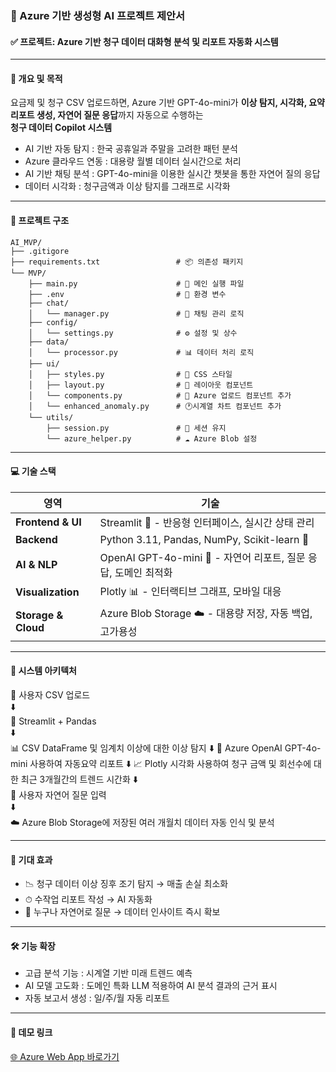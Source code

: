 ### 📘 Azure 기반 생성형 AI 프로젝트 제안서

#### ✅ 프로젝트: Azure 기반 청구 데이터 대화형 분석 및 리포트 자동화 시스템

---

#### 📌 개요 및 목적

요금제 및 청구 CSV 업로드하면, 
Azure 기반 GPT-4o-mini가 **이상 탐지, 시각화, 요약 리포트 생성, 자연어 질문 응답**까지 자동으로 수행하는  
**청구 데이터 Copilot 시스템**

- AI 기반 자동 탐지 : 한국 공휴일과 주말을 고려한 패턴 분석
- Azure 클라우드 연동 : 대용량 월별 데이터 실시간으로 처리
- AI 기반 채팅 분석 :  GPT-4o-mini을 이용한 실시간 챗봇을 통한 자연어 질의 응답 
- 데이터 시각화 : 청구금액과 이상 탐지를 그래프로 시각화

---

#### 📁 프로젝트 구조

```
AI_MVP/
├── .gitigore               
├── requirements.txt                 # 📦 의존성 패키지
└── MVP/
    ├── main.py                      # 🎯 메인 실행 파일
    ├── .env                         # 🔐 환경 변수
    ├── chat/
    │   └── manager.py               # 💬 채팅 관리 로직 
    ├── config/
    │   └── settings.py              # ⚙️ 설정 및 상수
    ├── data/
    │   └── processor.py             # 📊 데이터 처리 로직
    ├── ui/
    │   ├── styles.py                # 🎨 CSS 스타일
    │   ├── layout.py                # 📐 레이아웃 컴포넌트
    │   └── components.py            # 🧩 Azure 업로드 컴포넌트 추가
    │   └── enhanced_anomaly.py      # 🕐시계열 차트 컴포넌트 추가
    └── utils/
        ├── session.py               # 🔄 세션 유지
        └── azure_helper.py          # ☁️ Azure Blob 설정

```

---

#### 💻 기술 스택

| 영역             | 기술                                                         |
|------------------|--------------------------------------------------------------|
| **Frontend & UI**    | Streamlit 🎨 - 반응형 인터페이스, 실시간 상태 관리             |
| **Backend**          | Python 3.11, Pandas, NumPy, Scikit-learn 🐍              |
| **AI & NLP**         | OpenAI GPT-4o-mini 🤖 - 자연어 리포트, 질문 응답, 도메인 최적화     |
| **Visualization**    | Plotly 📊 - 인터랙티브 그래프, 모바일 대응             |
| **Storage & Cloud**  | Azure Blob Storage ☁️ - 대용량 저장, 자동 백업, 고가용성       |

---

#### 🧩 시스템 아키텍처

📂 사용자 CSV 업로드  
⬇️  
🐍 Streamlit + Pandas  
⬇️  
📊 CSV DataFrame 및 임계치 이상에 대한 이상 탐지
⬇️
🧠 Azure OpenAI GPT-4o-mini 사용하여 자동요약 리포트
⬇️
📈 Plotly 시각화 사용하여 청구 금액 및 회선수에 대한 최근 3개월간의 트렌드 시간화
⬇️  
💬 사용자 자연어 질문 입력  
⬇️  
☁️ Azure Blob Storage에 저장된 여러 개월치 데이터 자동 인식 및 분석

---

#### 🎯 기대 효과

- 📉 청구 데이터 이상 징후 조기 탐지 → 매출 손실 최소화
- ⏱ 수작업 리포트 작성 → AI 자동화 
- 💬 누구나 자연어로 질문 → 데이터 인사이트 즉시 확보

---

#### 🛠 기능 확장

- 고급 분석 기능 : 시계열 기반 미래 트렌드 예측
- AI 모델 고도화 : 도메인 특화 LLM 적용하여 AI 분석 결과의 근거 표시
- 자동 보고서 생성 : 일/주/월 자동 리포트

---
#### 🔗 데모 링크

[🌐 Azure Web App 바로가기](https://ktds16web001-e9gfddfybqd5h9b7.centralus-01.azurewebsites.net/)

